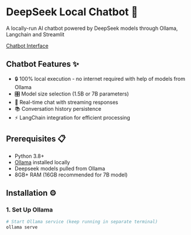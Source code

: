 # DeepSeek Local Chatbot 🤖

A locally-run AI chatbot powered by DeepSeek models through Ollama, Langchain and Streamlit

[Chatbot Interface](snap.png)

## Chatbot Features ✨
- 🔒 100% local execution - no internet required with help of models from Ollama
- 🎛️ Model size selection (1.5B or 7B parameters)
- 💬 Real-time chat with streaming responses
- 📚 Conversation history persistence
- ⚡ LangChain integration for efficient processing

## Prerequisites 📋
- Python 3.8+
- [Ollama](https://ollama.ai/) installed locally
- Deepseek models pulled from Ollama
- 8GB+ RAM (16GB recommended for 7B model)

## Installation ⚙️

### 1. Set Up Ollama
```bash
# Start Ollama service (keep running in separate terminal)
ollama serve
